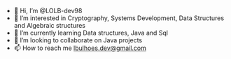 - 👋 Hi, I’m @LOLB-dev98
- 👀 I’m interested in Cryptography, Systems Development, Data Structures and Algebraic structures
- 🌱 I’m currently learning Data structures, Java and Sql
- 💞️ I’m looking to collaborate on Java projects
- 📫 How to reach me lbulhoes.dev@gmail.com

<!---
LOLB-dev98/LOLB-dev98 is a ✨ special ✨ repository because its `README.md` (this file) appears on your GitHub profile.
You can click the Preview link to take a look at your changes.
--->
